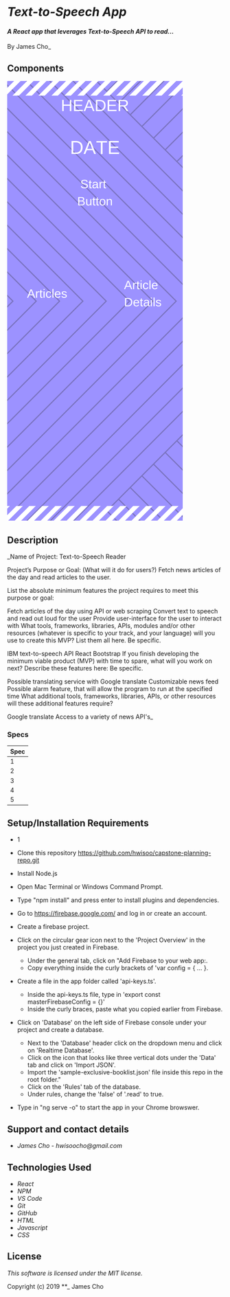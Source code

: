 # _Text-to-Speech App_

#### _A React app that leverages Text-to-Speech API to read..._

By James Cho\_

## Components

![Alt text](HEADER.png?raw=true "structure")

## Description

\_Name of Project: Text-to-Speech Reader

Project’s Purpose or Goal: (What will it do for users?) Fetch news articles of the day and read articles to the user.

List the absolute minimum features the project requires to meet this purpose or goal:

Fetch articles of the day using API or web scraping
Convert text to speech and read out loud for the user
Provide user-interface for the user to interact with
What tools, frameworks, libraries, APIs, modules and/or other resources (whatever is specific to your track, and your language) will you use to create this MVP? List them all here. Be specific.

IBM text-to-speech API
React
Bootstrap
If you finish developing the minimum viable product (MVP) with time to spare, what will you work on next? Describe these features here: Be specific.

Possible translating service with Google translate
Customizable news feed
Possible alarm feature, that will allow the program to run at the specified time
What additional tools, frameworks, libraries, APIs, or other resources will these additional features require?

Google translate
Access to a variety of news API's\_

### Specs

| Spec
| :-------------  
| 1
| 2
| 3
| 4
| 5

## Setup/Installation Requirements

- 1
- Clone this repository https://github.com/hwisoo/capstone-planning-repo.git
- Install Node.js
- Open Mac Terminal or Windows Command Prompt.

- Type "npm install" and press enter to install plugins and dependencies.
- Go to https://firebase.google.com/ and log in or create an account.
- Create a firebase project.
- Click on the circular gear icon next to the 'Project Overview' in the project you just created in Firebase.
  - Under the general tab, click on "Add Firebase to your web app:.
  - Copy everything inside the curly brackets of 'var config = { ... }.
- Create a file in the app folder called 'api-keys.ts'.
  - Inside the api-keys.ts file, type in 'export const masterFirebaseConfig = {}'
  - Inside the curly braces, paste what you copied earlier from Firebase.
- Click on 'Database' on the left side of Firebase console under your project and create a database.
  - Next to the 'Database' header click on the dropdown menu and click on 'Realtime Database'.
  - Click on the icon that looks like three vertical dots under the 'Data' tab and click on 'Import JSON'.
  - Import the 'sample-exclusive-booklist.json' file inside this repo in the root folder."
  - Click on the 'Rules' tab of the database.
  - Under rules, change the 'false' of '.read' to true.
- Type in "ng serve -o" to start the app in your Chrome browswer.

## Support and contact details

- _James Cho - hwisoocho@gmail.com_

## Technologies Used

- _React_
- _NPM_
- _VS Code_
- _Git_
- _GitHub_
- _HTML_
- _Javascript_
- _CSS_

## License

_This software is licensed under the MIT license._

Copyright (c) 2019 \*\*\_ James Cho
